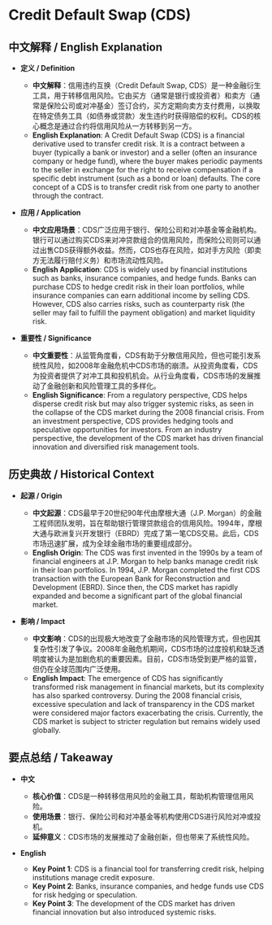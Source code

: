 # Credit Default Swap (CDS)

## 中文解释 / English Explanation

* **定义 / Definition**  
  - **中文解释**：信用违约互换（Credit Default Swap, CDS）是一种金融衍生工具，用于转移信用风险。它由买方（通常是银行或投资者）和卖方（通常是保险公司或对冲基金）签订合约，买方定期向卖方支付费用，以换取在特定债务工具（如债券或贷款）发生违约时获得赔偿的权利。CDS的核心概念是通过合约将信用风险从一方转移到另一方。  
  - **English Explanation**: A Credit Default Swap (CDS) is a financial derivative used to transfer credit risk. It is a contract between a buyer (typically a bank or investor) and a seller (often an insurance company or hedge fund), where the buyer makes periodic payments to the seller in exchange for the right to receive compensation if a specific debt instrument (such as a bond or loan) defaults. The core concept of a CDS is to transfer credit risk from one party to another through the contract.

* **应用 / Application**  
  - **中文应用场景**：CDS广泛应用于银行、保险公司和对冲基金等金融机构。银行可以通过购买CDS来对冲贷款组合的信用风险，而保险公司则可以通过出售CDS获得额外收益。然而，CDS也存在风险，如对手方风险（即卖方无法履行赔付义务）和市场流动性风险。  
  - **English Application**: CDS is widely used by financial institutions such as banks, insurance companies, and hedge funds. Banks can purchase CDS to hedge credit risk in their loan portfolios, while insurance companies can earn additional income by selling CDS. However, CDS also carries risks, such as counterparty risk (the seller may fail to fulfill the payment obligation) and market liquidity risk.

* **重要性 / Significance**  
  - **中文重要性**：从监管角度看，CDS有助于分散信用风险，但也可能引发系统性风险，如2008年金融危机中CDS市场的崩溃。从投资角度看，CDS为投资者提供了对冲工具和投机机会。从行业角度看，CDS市场的发展推动了金融创新和风险管理工具的多样化。  
  - **English Significance**: From a regulatory perspective, CDS helps disperse credit risk but may also trigger systemic risks, as seen in the collapse of the CDS market during the 2008 financial crisis. From an investment perspective, CDS provides hedging tools and speculative opportunities for investors. From an industry perspective, the development of the CDS market has driven financial innovation and diversified risk management tools.

## 历史典故 / Historical Context

* **起源 / Origin**  
  - **中文起源**：CDS最早于20世纪90年代由摩根大通（J.P. Morgan）的金融工程师团队发明，旨在帮助银行管理贷款组合的信用风险。1994年，摩根大通与欧洲复兴开发银行（EBRD）完成了第一笔CDS交易。此后，CDS市场迅速扩展，成为全球金融市场的重要组成部分。  
  - **English Origin**: The CDS was first invented in the 1990s by a team of financial engineers at J.P. Morgan to help banks manage credit risk in their loan portfolios. In 1994, J.P. Morgan completed the first CDS transaction with the European Bank for Reconstruction and Development (EBRD). Since then, the CDS market has rapidly expanded and become a significant part of the global financial market.

* **影响 / Impact**  
  - **中文影响**：CDS的出现极大地改变了金融市场的风险管理方式，但也因其复杂性引发了争议。2008年金融危机期间，CDS市场的过度投机和缺乏透明度被认为是加剧危机的重要因素。目前，CDS市场受到更严格的监管，但仍在全球范围内广泛使用。  
  - **English Impact**: The emergence of CDS has significantly transformed risk management in financial markets, but its complexity has also sparked controversy. During the 2008 financial crisis, excessive speculation and lack of transparency in the CDS market were considered major factors exacerbating the crisis. Currently, the CDS market is subject to stricter regulation but remains widely used globally.

## 要点总结 / Takeaway

* **中文**  
  - **核心价值**：CDS是一种转移信用风险的金融工具，帮助机构管理信用风险。  
  - **使用场景**：银行、保险公司和对冲基金等机构使用CDS进行风险对冲或投机。  
  - **延伸意义**：CDS市场的发展推动了金融创新，但也带来了系统性风险。  

* **English**  
  - **Key Point 1**: CDS is a financial tool for transferring credit risk, helping institutions manage credit exposure.  
  - **Key Point 2**: Banks, insurance companies, and hedge funds use CDS for risk hedging or speculation.  
  - **Key Point 3**: The development of the CDS market has driven financial innovation but also introduced systemic risks.